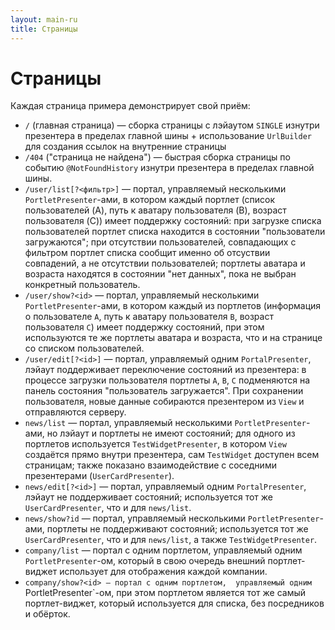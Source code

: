 ```yaml
---
layout: main-ru
title: Страницы
---
```


# Страницы

Каждая страница примера демонстрирует свой приём:

 * `/` (главная страница) — сборка страницы с лэйаутом `SINGLE` изнутри презентера в пределах главной шины + использование `UrlBuilder` для создания ссылок на внутренние страницы
 * `/404` ("страница не найдена") — быстрая сборка страницы по событию `@NotFoundHistory` изнутри презентера в пределах главной шины.
 * `/user/list[?<фильтр>]` — портал, управляемый несколькими `PortletPresenter`-ами, в котором каждый портлет (список пользователей (A), путь к аватару пользователя (B), возраст пользователя (C)) имеет поддержку состояний: при загрузке списка пользователей портлет списка находится в состоянии "пользователи загружаются"; при отсутствии пользователей, совпадающих с фильтром портлет списка сообщит именно об отсуствии совпадений, а не отсутствии пользователей; портлеты аватара и возраста находятся в состоянии "нет данных", пока не выбран конкретный пользователь.
 * `/user/show?<id>` — портал, управляемый несколькими `PortletPresenter`-ами, в котором каждый из портлетов (информация о пользователе `A`, путь к аватару пользователя `B`, возраст пользователя `C`) имеет поддержку состояний, при этом используются те же портлеты аватара и возраста, что и на странице со списком пользователей.
 * `/user/edit[?<id>]` — портал, управляемый одним `PortalPresenter`, лэйаут поддерживает переключение состояний из презентера: в процессе загрузки пользователя портлеты `A`, `B`, `C` подменяются на панель состояния "пользователь загружается". При сохранении пользователя, новые данные собираются презентером из `View` и отправляются серверу.
 * `news/list` — портал, управляемый несколькими `PortletPresenter`-ами, но лэйаут и портлеты не имеют состояний; для одного из портлетов используется `TestWidgetPresenter`, в котором `View` создаётся прямо внутри презентера, сам `TestWidget` доступен всем страницам; также показано взаимодействие с соседними презентерами (`UserCardPresenter`).
 * `news/edit[?<id>]` — портал, управляемый одним `PortalPresenter`, лэйаут не поддерживает состояний; используется тот же `UserCardPresenter`, что и для `news/list`.
 * `news/show?id` — портал, управляемый несколькими `PortletPresenter`-ами, портлеты не поддерживают состояний; используется тот же `UserCardPresenter`, что и для `news/list`, а также `TestWidgetPresenter`.
 * `company/list` — портал c одним портлетом, управляемый одним `PortletPresenter`-ом, который в свою очередь внешний портлет-виджет использует для отображения каждой компании.
 * `company/show?<id> — портал c одним портлетом,  управляемый одним `PortletPresenter`-ом, при этом портлетом является тот же самый портлет-виджет, который используется для списка, без посредников и обёрток.

